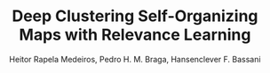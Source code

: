 ---
paperId: 35
author: Heitor Rapela Medeiros, Pedro H. M. Braga, Hansenclever F. Bassani
publicationauthor: Braga, P. H. M. et al
title: Deep Clustering Self-Organizing Maps with Relevance Learning
pitch: https://slideslive.com/38930542/deep-clustering-selforganizing-maps-with-relevance-learning?ref=folder-55828
poster: Oral_Pedro_Braga
alt: --
type: Oral
topic: Deep Learning
subtopic: Machine Learning
link: https://doi.org/10.52591/lxai202007138
conference: icml
year: 2020
tags: icml-2020-op
location: Virtual
---